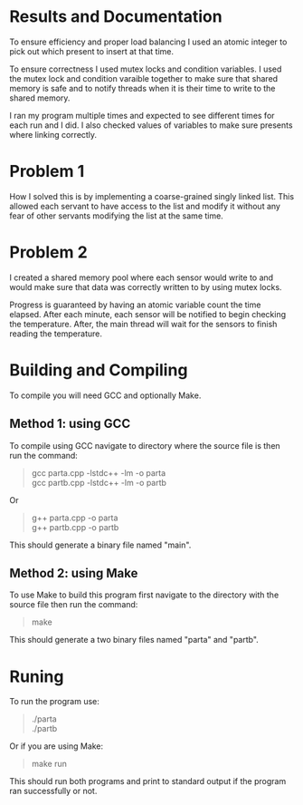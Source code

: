 # Results and Documentation

To ensure efficiency and proper load balancing I used an atomic
integer to pick out which present to insert at that time.

To ensure correctness I used mutex locks and condition variables.
I used the mutex lock and condition varaible together to make
sure that shared memory is safe and to notify threads when it is
their time to write to the shared memory.

I ran my program multiple times and expected to see different
times for each run and I did. I also checked values of variables
to make sure presents where linking correctly.


# Problem 1

How I solved this is by implementing a coarse-grained singly
linked list. This allowed each servant to have access to the list
and modify it without any fear of other servants modifying the
list at the same time.


# Problem 2

I created a shared memory pool where each sensor would write to
and would make sure that data was correctly written to by using
mutex locks.

Progress is guaranteed by having an atomic variable count the
time elapsed. After each minute, each sensor will be notified to
begin checking the temperature. After, the main thread will wait
for the sensors to finish reading the temperature.


# Building and Compiling

To compile you will need GCC and optionally Make.

## Method 1: using GCC

To compile using GCC navigate to directory where the source file
is then run the command:

> gcc parta.cpp -lstdc++ -lm -o parta  
> gcc partb.cpp -lstdc++ -lm -o partb  

Or 

> g++ parta.cpp -o parta  
> g++ partb.cpp -o partb  

This should generate a binary file named "main".

## Method 2: using Make

To use Make to build this program first navigate to the directory
with the source file then run the command:

> make

This should generate a two binary files named "parta" and "partb".


# Runing

To run the program use:

> ./parta  
> ./partb  

Or if you are using Make:

> make run

This should run both programs and print to standard output if the
program ran successfully or not.
